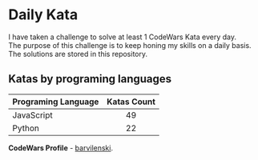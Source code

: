 # Daily Kata

I have taken a challenge to solve at least 1 CodeWars Kata every day.  
The purpose of this challenge is to keep honing my skills on a daily basis.  
The solutions are stored in this repository.

## Katas by programing languages

| Programing Language | Katas Count |
| ------------------- | :---------: |
| JavaScript          |          49 |
| Python              |          22 |


**CodeWars Profile** - [barvilenski](https://www.codewars.com/users/vbarv24).
